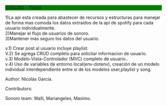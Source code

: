 <div style="background-color:green"> SONORO - TEAM.</div>

1)La api esta creada para abastecer de recursos y estructuras para manejar de forma mas comoda los datos extraidos de la api de spotify para cada usuario individualmente. </br>
2)Manejar el flujo de usuarios de sonoro. </br>
3)Mantener más seguro los datos del usuario. </br> 


v.1) Crear post al usuario incluye playlist. </br>
V.2) Se agrega CRUD completo para solicitar informacion de usuario. </br>
v.3) Modelo-Vista-Controlador (MVC) completo de usuario.. </br>
v.4) Uso de variables de entorno local(env-dotenv), creación de un modelo individual interdependiente entre si de los modelos user,playlist y song.













Author:
Nicolás García.




Contributors:

Sonoro team: Walli, Mariangeles, Maximo.
